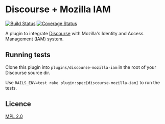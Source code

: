 Discourse + Mozilla IAM
===========================

[![Build Status](https://travis-ci.org/mozilla/discourse-mozilla-iam.svg?branch=master)](https://travis-ci.org/mozilla/discourse-mozilla-iam)
 [![Coverage Status](https://coveralls.io/repos/github/mozilla/discourse-mozilla-iam/badge.svg?branch=master)](https://coveralls.io/github/mozilla/discourse-mozilla-iam?branch=master)

A plugin to integrate [Discourse](http://discourse.org) with Mozilla's Identity and Access Management (IAM) system.

## Running tests

Clone this plugin into `plugins/discourse-mozilla-iam` in the root of your Discourse source dir.

Use `RAILS_ENV=test rake plugin:spec[discourse-mozilla-iam]` to run the tests.

## Licence

[MPL 2.0](https://www.mozilla.org/MPL/2.0/)
